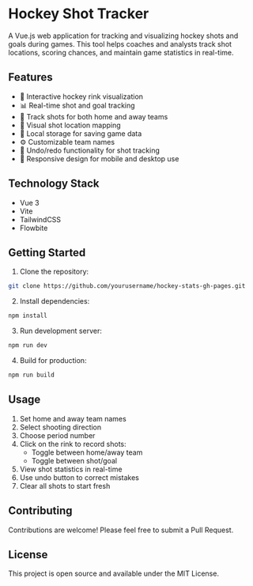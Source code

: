 # Hockey Shot Tracker

A Vue.js web application for tracking and visualizing hockey shots and goals during games. This tool helps coaches and analysts track shot locations, scoring chances, and maintain game statistics in real-time.

## Features

- 🏒 Interactive hockey rink visualization
- 📊 Real-time shot and goal tracking
- 🔄 Track shots for both home and away teams
- 🎯 Visual shot location mapping
- 💾 Local storage for saving game data
- ⚙️ Customizable team names
- 🔄 Undo/redo functionality for shot tracking
- 📱 Responsive design for mobile and desktop use

## Technology Stack

- Vue 3
- Vite
- TailwindCSS
- Flowbite

## Getting Started

1. Clone the repository:
```bash
git clone https://github.com/yourusername/hockey-stats-gh-pages.git
```

2. Install dependencies:
```bash
npm install
```

3. Run development server:
```bash
npm run dev
```

4. Build for production:
```bash
npm run build
```

## Usage

1. Set home and away team names
2. Select shooting direction
3. Choose period number
4. Click on the rink to record shots:
   - Toggle between home/away team
   - Toggle between shot/goal
5. View shot statistics in real-time
6. Use undo button to correct mistakes
7. Clear all shots to start fresh

## Contributing

Contributions are welcome! Please feel free to submit a Pull Request.

## License

This project is open source and available under the MIT License.
